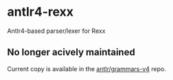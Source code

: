 # antlr4-rexx
Antlr4-based parser/lexer for Rexx

## No longer acively maintained
Current copy is available in the [antlr/grammars-v4](https://github.com/antlr/grammars-v4/tree/master/rexx) repo.
